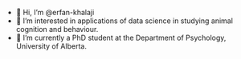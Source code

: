 - 👋 Hi, I’m @erfan-khalaji
- 👀 I’m interested in applications of data science in studying animal cognition and behaviour.
- 🌱 I’m currently a PhD student at the Department of Psychology, University of Alberta.
